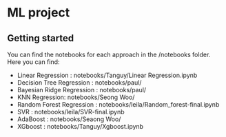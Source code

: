 # ML project

## Getting started 

You can find the notebooks for each approach in the /notebooks folder. Here you can find:
- Linear Regression : notebooks/Tanguy/Linear Regression.ipynb
- Decision Tree Regression : notebooks/paul/
- Bayesian Ridge Regression : notebooks/paul/ 
- KNN Regression: notebooks/Seong Woo/
- Random Forest Regression : notebooks/leila/Random\_forest-final.ipynb
- SVR : notebooks/leila/SVR-final.ipynb
- AdaBoost : notebooks/Seaong Woo/ 
- XGboost : notebooks/Tanguy/Xgboost.ipynb 
